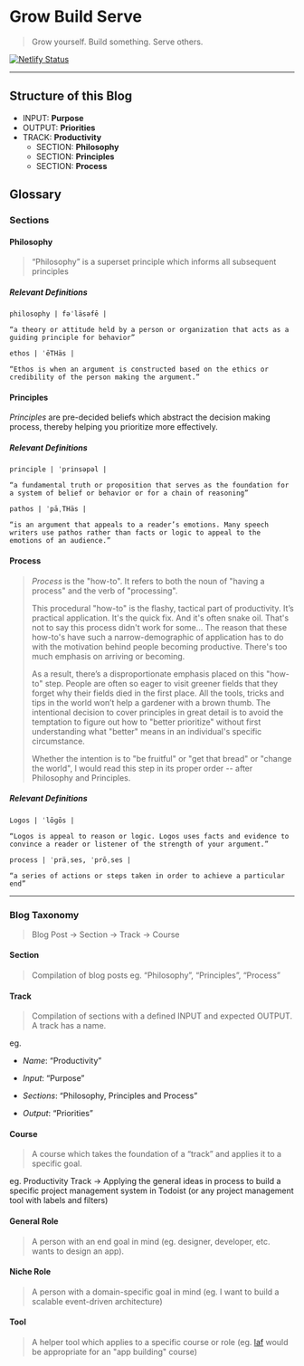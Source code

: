# Grow Build Serve

> Grow yourself. Build something. Serve others.

[![Netlify Status](https://api.netlify.com/api/v1/badges/9789f6c9-a7e1-4fde-bf99-bf33b8fd1c62/deploy-status)](https://app.netlify.com/sites/growbuildserve/deploys)

---

## Structure of this Blog

- INPUT: **Purpose**
- OUTPUT: **Priorities**
- TRACK: **Productivity**
  - SECTION: **Philosophy**
  - SECTION: **Principles**
  - SECTION: **Process**

## Glossary

### Sections

#### Philosophy

> “Philosophy” is a superset principle which informs all subsequent principles

##### Relevant Definitions

`philosophy | fəˈläsəfē |`

```
“a theory or attitude held by a person or organization that acts as a guiding principle for behavior”
```

`ethos | ˈēTHäs |`

```
“Ethos is when an argument is constructed based on the ethics or credibility of the person making the argument.”
```

#### Principles

_Principles_ are pre-decided beliefs which abstract the decision making process, thereby helping you prioritize more effectively.

##### Relevant Definitions

`principle | ˈprinsəpəl |`

```
“a fundamental truth or proposition that serves as the foundation for a system of belief or behavior or for a chain of reasoning”
```

`pathos | ˈpāˌTHäs |`

```
“is an argument that appeals to a reader’s emotions. Many speech writers use pathos rather than facts or logic to appeal to the emotions of an audience.”
```

#### Process

> _Process_ is the "how-to". It refers to both the noun of "having a process" and the verb of "processing".
>
> This procedural "how-to" is the flashy, tactical part of productivity. It’s practical application. It's the quick fix. And it's often snake oil. That's not to say this process didn't work for some... The reason that these how-to's have such a narrow-demographic of application has to do with the motivation behind people becoming productive. There's too much emphasis on arriving or becoming.
>
> As a result, there’s a disproportionate emphasis placed on this "how-to" step. People are often so eager to visit greener fields that they forget why their fields died in the first place. All the tools, tricks and tips in the world won’t help a gardener with a brown thumb. The intentional decision to cover principles in great detail is to avoid the temptation to figure out how to "better prioritize" without first understanding what "better" means in an individual's specific circumstance.
>
> Whether the intention is to "be fruitful" or "get that bread" or "change the world", I would read this step in its proper order -- after Philosophy and Principles.

##### Relevant Definitions

`Logos | ˈlōɡōs |`

```
“Logos is appeal to reason or logic. Logos uses facts and evidence to convince a reader or listener of the strength of your argument.”
```

`process | ˈpräˌses, ˈprōˌses |`

```
“a series of actions or steps taken in order to achieve a particular end”
```

---

### Blog Taxonomy

> Blog Post -> Section -> Track -> Course

#### Section

> Compilation of blog posts
> eg. “Philosophy”, “Principles”, “Process”

#### Track

> Compilation of sections with a defined INPUT and expected OUTPUT. A track has a name.

eg.

- _Name_: “Productivity”

- _Input_: “Purpose”

- _Sections_: “Philosophy, Principles and Process”

- _Output_: “Priorities”

#### Course

> A course which takes the foundation of a “track” and applies it to a specific goal.

eg. Productivity Track -> Applying the general ideas in process to build a specific project management system in Todoist (or any project management tool with labels and filters)

#### General Role

> A person with an end goal in mind (eg. designer, developer, etc. wants to design an app).

#### Niche Role

> A person with a domain-specific goal in mind (eg. I want to build a scalable event-driven architecture)

#### Tool

> A helper tool which applies to a specific course or role (eg. [laf](https://npmjs.com/package/laf) would be appropriate for an "app building" course)
